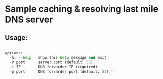 # Sample caching &amp; resolving last mile DNS server

## Usage: 
```dns.py [-h] [-P P] -i I [-p P]

options:
  -h, --help   show this help message and exit
  -P port      server port (default: 53)
  -i IP        DNS forwarder IP (required)
  -p port      DNS forwarder port (default: 53)```
